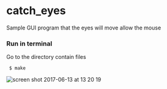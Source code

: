 # catch_eyes
Sample GUI program that the eyes will move allow the mouse

### Run in terminal
Go to the directory contain files <br />

     $ make


![screen shot 2017-06-13 at 13 20 19](https://user-images.githubusercontent.com/13424602/27095345-5273f430-503b-11e7-92bf-ab165000f614.png)
